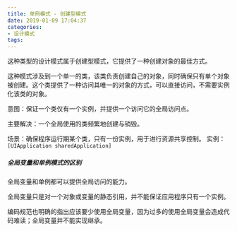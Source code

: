 ```yaml
---
title: 单例模式 - 创建型模式
date: 2019-01-09 17:04:37
categories:
- 设计模式
tags:
---
```



这种类型的设计模式属于创建型模式，它提供了一种创建对象的最佳方式。

这种模式涉及到一个单一的类，该类负责创建自己的对象，同时确保只有单个对象被创建。这个类提供了一种访问其唯一的对象的方式，可以直接访问，不需要实例化该类的对象。

意图：保证一个类仅有一个实例，并提供一个访问它的全局访问点。

主要解决：一个全局使用的类频繁地创建与销毁。

场景：确保程序运行期某个类，只有一份实例，用于进行资源共享控制。
实例：`[UIApplication sharedApplication]`



##### 全局变量和单例模式的区别
全局变量和单例都可以提供全局访问的能力。

全局变量只是对一个对象或变量的静态引用，并不能保证应用程序只有一个实例。

编码规范也明确的指出应该要少使用全局变量，因为过多的使用全局变量会造成代码难读；全局变量并不能实现继承。



